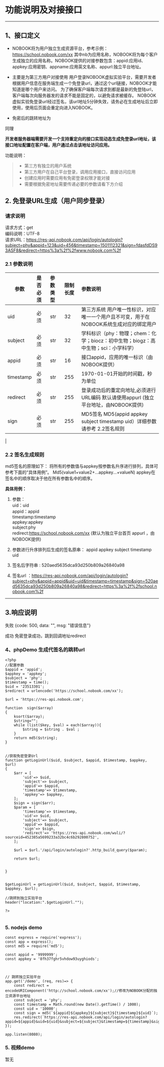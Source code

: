 # 功能说明及对接接口

------

## 1、接口定义

* NOBOOK将为用户独立生成资源平台，参考示例：https://school.nobook.com/xx  其中nb为应用名称，NOBOOK将为每个客户生成独立的应用名称。NOBOOK提供的对接参数包含：appid:应用id、appkey:应用密钥、appname:应用英文名称、appurl:独立平台地址。

* 主要是为第三方用户对接使用 用户登录NOBOOK虚拟实验平台，需要开发者根据用户信息在服务端生成一个免登录url，通过这个url链接，NOBOOK才能知道是哪个用户来访问。 为了确保客户端每次请求到都是最新的免登陆url，客户端每次向服务器发的请求不能是固定的，以避免请求被缓存。 NOBOOK虚拟实验免登录url经过签名，该url地址5分钟失效，请务必在生成地址后立即使用，使用后页面会重定向进入NOBOOK。
* 免密后的跳转地址为

同理

**开发者服务器端需要开发一个支持重定向的接口实现动态生成免登录url地址，该接口地址配置在客户端，用户通过点击该地址访问应用。**

功能说明：
> * 第三方有独立的用户系统
> * 第三方用户在自己平台登录，调用应用接口，直接访问应用
> * 创建应用时需要应用有免密登录权限才能对接
> * 需要根据免密地址需要传递必要的参数请看下方介绍



## 2. 免登录URL生成（用户同步登录）

### 请求说明
请求方式：get <br>
编码说明：UTF-8 <br>
请求URL：https://res-api.nobook.com/api/login/autologin?subject=phy&appid=123&uid=456&timestamp=1501112321&sign=fdasfdDS93ASF8&redirect=https%3a%2f%2fwww.nobook.com%2f

### 2.1 参数说明

| 参数        | 是否必须   |  参数类型  | 限制长度 |参数说明|
| --------    | :-----     | :----     | :----   | :----|
| uid    | 必须     | str     | 32   | 第三方系统 用户唯一性标识，对应唯一一个用户且不可变，用于在NOBOOK系统生成对应的绑定用户|
| subject    | 必须     | str     | 32   | 学科标识（phy：物理；chem：化学；biocz：初中生物；biogz：高中生物；sci：小学科学）|
| appid |必须 | str|  16   | 接口appid，应用的唯一标识（由NOBOOK提供）|
| timestamp|必须| str|255   |1970-01-01开始的时间戳，秒为单位|
| redirect |必须 | str|  255  | 登录成功后的重定向地址,必须进行URL编码 默认请使用appurl (独立平台地址，由NOBOOK提供) |
| sign |必须 | str|  255   | MD5签名 MD5(appid appkey subject timestamp uid）详细参数请参考 2.2签名规则
|


### 2.2 签名生成规则
md5签名的原理如下： 将所有的参数值与appkey按参数名升序进行排列，具体可参考下面的“具体用例”。
Md5(value1+value2+...appkey...+valueN)
appkey在签名中的顺序取决于他在所有参数名中的顺序。

**具体用例：**

1. 参数：<br>
uid：uid <br>
appid：appid <br>
timestamp:timestamp <br>
appkey:appkey <br>
subject:phy <br>
redirect:https://school.nobook.com/xx (默认为独立平台首页 appurl ，由NOBOOK提供) <br>


2. 参数进行升序排列后生成的签名原串：
appid appkey subject timestamp uid
3. 签名后字符串 : 520aed5635dca93d250b809a26840a98

4. 签名url ：https://res-api.nobook.com/api/login/autologin?subject=phy&appid=appid&uid=uid&timestamp=timestamp&sign=520aed5635dca93d250b809a26840a98&redirect=https%3a%2f%2fschool.nobook.com%2f

---

## 3.响应说明

失败 {code: 500, data: "", msg: "错误信息"}

成功 免密登录成功，跳到回调地址redirect



### 4、phpDemo 生成代签名的跳转url
```
<?php
//配置参数
$appid = 'appid';
$appkey = 'appkey';
$subject = 'phy';
$timestamp = time();
$uid = '23513301';
$redirect = urlencode('https://school.nobook.com/xx');

$url = 'https://res-api.nobook.com';

function  sign($array)
{
    ksort($array);
    $string="";
    while (list($key, $val) = each($array)){
        $string = $string . $val ;
    }
    return md5($string);
}


//获取免密登录Url
function getLoginUrl($uid, $subject, $appid, $timestamp, $appkey, $url)
{
    $arr = [
        'uid'=> $uid,
        'subject'=> $subject,
        'appid'=> $appid,
        'timestamp'=> $timestamp,
        'appkey'=> $appkey,
    ];
    $sign = sign($arr);
    $param = [
        'timestamp'=> $timestamp,
        'uid'=> $uid,
        'subject'=> $subject,
        'appid'=> $appid,
        'sign'=> $sign,
        'redirect'=> 'https://res-api.nobook.com/wuli/?sourceid=452385a5699233a32bc4c6b292800752',
    ];

    $url = $url.'/api/login/autologin?'.http_build_query($param);

    return $url;


}


$getLoginUrl = getLoginUrl($uid, $subject, $appid, $timestamp, $appkey, $url);

//跳转到独立实验平台
header("location:".$getLoginUrl."");

?>


```





### 5. nodejs demo

```
const express = require('express');
const app = express();
const md5 = require('md5');

const appid = '9999999';
const appkey = '8fh37fghr5vhdow93uyghiods';



// 跳转独立实验平台 
app.get('/demo', (req, res)=> {
    const redirect = encodeURIComponent('http://school.nobook.com/xx');//修改为NOBOOK分配的独立资源平台地址
    const subject = 'phy';
    const timestamp = Math.round(new Date().getTime() / 1000);
    const uid = '10000';
    const sign = md5(`${appid}${appkey}${subject}${timestamp}${uid}`);
    res.redirect(`https://res-api.nobook.com/api/login/autologin?appid=${appid}&uid=${uid}&subject=${subject}&timestamp=${timestamp}&sign=${sign}&redirect=${redirect}`);
});

app.listen(8080);

```

### 5. 视频demo
暂无




